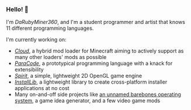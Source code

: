 ### Hello! 👋

I'm *DaRubyMiner360*, and I'm a student programmer and artist that knows 11 different programming languages.

I'm currently working on:
- *[Cloud](https://github.com/CloudLoaderMC/CloudLoader)*, a hybrid mod loader for Minecraft aiming to actively support as many other loaders' mods as possible
- *[ParaCode](https://github.com/ParaCodeLang/ParaCode)*, a prototypical programming language with a knack for extensibility
- *[Spirit](https://gitlab.com/DaRubyMiner360/SpiritEngine)*, a simple, lightweight 2D OpenGL game engine
- *[InstallLib](https://github.com/DaRubyMiner360/InstallLib)*, a lightweight library to create cross-platform installer applications at no cost
- Many on-and-off side projects like [an unnamed barebones operating system](https://github.com/DaRubyMiner360/NewOS), a game idea generator, and a few video game mods
